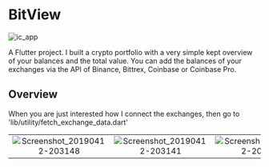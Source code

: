 # BitView

![ic_app](https://user-images.githubusercontent.com/35738310/56090106-c0db8880-5e9d-11e9-8993-9a49208c5347.png)



A Flutter project. I built a crypto portfolio with a very simple kept overview of your balances and the total value.
You can add the balances of your exchanges via the API of Binance, Bittrex, Coinbase or Coinbase Pro.

## Overview
When you are just interested how I connect the exchanges, then go to 'lib/utility/fetch_exchange_data.dart'

|                                   |                                           |                                 |
|      :---------:                  |            :------------------:           |   :----------------------:      |
|![Screenshot_20190412-203148](https://user-images.githubusercontent.com/35738310/56078674-1f93fa00-5deb-11e9-8e73-ea9712cb013a.png)                            | ![Screenshot_20190412-203141](https://user-images.githubusercontent.com/35738310/56078688-523df280-5deb-11e9-9c9c-95116c26aed4.png) | ![Screenshot_20190412-203202](https://user-images.githubusercontent.com/35738310/56078692-5bc75a80-5deb-11e9-8cd0-4227e28116d3.png) |
                                                       
